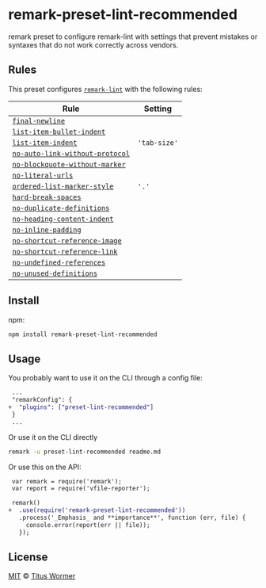 <!--This file is generated-->

# remark-preset-lint-recommended

remark preset to configure remark-lint with settings that
prevent mistakes or syntaxes that do not work correctly
across vendors.

## Rules

This preset configures [`remark-lint`](https://github.com/remarkjs/remark-lint) with the following rules:

| Rule | Setting |
| ---- | ------- |
| [`final-newline`](https://github.com/remarkjs/remark-lint/tree/master/packages/remark-lint-final-newline) |  |
| [`list-item-bullet-indent`](https://github.com/remarkjs/remark-lint/tree/master/packages/remark-lint-list-item-bullet-indent) |  |
| [`list-item-indent`](https://github.com/remarkjs/remark-lint/tree/master/packages/remark-lint-list-item-indent) | `'tab-size'` |
| [`no-auto-link-without-protocol`](https://github.com/remarkjs/remark-lint/tree/master/packages/remark-lint-no-auto-link-without-protocol) |  |
| [`no-blockquote-without-marker`](https://github.com/remarkjs/remark-lint/tree/master/packages/remark-lint-no-blockquote-without-marker) |  |
| [`no-literal-urls`](https://github.com/remarkjs/remark-lint/tree/master/packages/remark-lint-no-literal-urls) |  |
| [`ordered-list-marker-style`](https://github.com/remarkjs/remark-lint/tree/master/packages/remark-lint-ordered-list-marker-style) | `'.'` |
| [`hard-break-spaces`](https://github.com/remarkjs/remark-lint/tree/master/packages/remark-lint-hard-break-spaces) |  |
| [`no-duplicate-definitions`](https://github.com/remarkjs/remark-lint/tree/master/packages/remark-lint-no-duplicate-definitions) |  |
| [`no-heading-content-indent`](https://github.com/remarkjs/remark-lint/tree/master/packages/remark-lint-no-heading-content-indent) |  |
| [`no-inline-padding`](https://github.com/remarkjs/remark-lint/tree/master/packages/remark-lint-no-inline-padding) |  |
| [`no-shortcut-reference-image`](https://github.com/remarkjs/remark-lint/tree/master/packages/remark-lint-no-shortcut-reference-image) |  |
| [`no-shortcut-reference-link`](https://github.com/remarkjs/remark-lint/tree/master/packages/remark-lint-no-shortcut-reference-link) |  |
| [`no-undefined-references`](https://github.com/remarkjs/remark-lint/tree/master/packages/remark-lint-no-undefined-references) |  |
| [`no-unused-definitions`](https://github.com/remarkjs/remark-lint/tree/master/packages/remark-lint-no-unused-definitions) |  |

## Install

npm:

```sh
npm install remark-preset-lint-recommended
```

## Usage

You probably want to use it on the CLI through a config file:

```diff
 ...
 "remarkConfig": {
+  "plugins": ["preset-lint-recommended"]
 }
 ...
```

Or use it on the CLI directly

```sh
remark -u preset-lint-recommended readme.md
```

Or use this on the API:

```diff
 var remark = require('remark');
 var report = require('vfile-reporter');

 remark()
+  .use(require('remark-preset-lint-recommended'))
   .process('_Emphasis_ and **importance**', function (err, file) {
     console.error(report(err || file));
   });
```

## License

[MIT](https://github.com/remarkjs/remark-lint/blob/master/LICENSE) © [Titus Wormer](http://wooorm.com)
